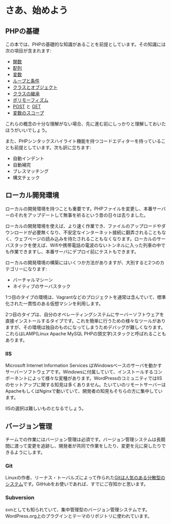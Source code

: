 # さあ、始めよう

## PHPの基礎

この本では、PHPの基礎的な知識があることを前提としています。その知識には次の項目が含まれます:

 - [関数](http://www.php.net/manual/en/language.functions.php)
 - [配列](http://www.php.net/manual/en/language.types.array.php)
 - [変数](http://www.php.net/manual/en/language.variables.php)
 - [ループと条件](http://www.php.net/manual/en/language.control-structures.php)
 - [クラスとオブジェクト](http://www.php.net/manual/en/language.oop5.php)
 - [クラスの継承](http://www.php.net/manual/en/language.oop5.inheritance.php)
 - [ポリモーフィズム](http://code.tutsplus.com/tutorials/understanding-and-applying-polymorphism-in-php--net-14362)
 - [POST](http://www.php.net/manual/en/reserved.variables.post.php) と [GET](http://www.php.net/manual/en/reserved.variables.get.php)
 - [変数のスコープ](http://www.php.net/manual/en/language.variables.scope.php)

これらの概念の十分な理解がない場合、先に進む前にしっかりと理解しておいたほうがいいでしょう。

また、PHPシンタックスハイライト機能を持つコードエディターを持っていることも前提としています。次も訳に立ちます:

 - 自動インデント
 - 自動補完
 - ブレスマッチング
 - 構文チェック

## ローカル開発環境

ローカルの開発環境を持つことも重要です。PHPファイルを変更し、本番サーバーのそれをアップデートして無事を祈るという昔の日々は去りました。

ローカルの開発環境を使えば、より速く作業でき、ファイルのアップロードやダウンロードが必要無くなり、不安定なインターネット接続に翻弄されることもなく、ウェブページの読み込みを待たされることもなくなります。ローカルのサーバスタックを使えば、Wifiや携帯電話の電波のないトンネルに入った列車の中でも作業できますし、本番サーバにデプロイ前にテストもできます。

ローカルの開発環境の構築にはいくつか方法がありますが、大別すると2つのカテゴリーになります:

 - バーチャルマシーン
 - ネイティブのサーバスタック

1つ目のタイプの環境は、Vagrantなどのプロジェクトを通常は含んでいて、標準化された一貫性のある仮想マシンを利用します。

2つ目のタイプは、自分のオペレーティングシステムにサーバーソフトウェアを直接インストールするタイプです。これを簡単に行うための様々なツールがありますが、その環境は独自のものになってしまうためデバッグが難しくなります。これらはLAMP(Linux Apache MySQL PHPの頭文字)スタックと呼ばれることもあります。

### IIS

Microsoft Internet Information Services はWindowsベースのサーバを動かすサーバーソフトウェアです。Windowsに付属していて、インストールするコンポーネントによって様々な変種があります。WordPressのコミュニティではIISのセットアップに関する知見は多くありません。たいていのリモートサーバーはApacheもしくはNginxで動いていて、開発者の知見もそちらの方に集中しています。

IISの選択は難しいものとなるでしょう。

## バージョン管理

チームでの作業にはバージョン管理は必須です。バージョン管理システムは長期間に渡って変更を追跡し、開発者が共同で作業をしたり、変更を元に戻したりできるようにします。

### Git

Linuxの作者、リーナス・トーバルズによって作られた[Gitは人気のある分散型のシステム](http://git-scm.com/)です。GitHubをお使いであれば、すでにご存知かと思います。

### Subversion

svnとしても知られていて、集中管理型のバージョン管理システムです。WordPress.org上のプラグインとテーマのリポジトリに使われています。
